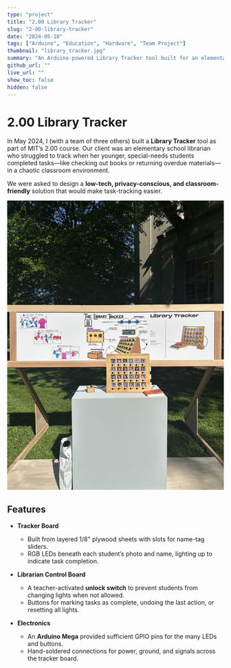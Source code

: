 ```yaml
---
type: "project"
title: "2.00 Library Tracker"
slug: "2-00-library-tracker"
date: "2024-05-10"
tags: ["Arduino", "Education", "Hardware", "Team Project"]
thumbnail: "library_tracker.jpg"
summary: "An Arduino-powered Library Tracker tool built for an elementary school librarian to help manage student tasks with LEDs, buttons, and a control board."
github_url: ""
live_url: ""
show_toc: false
hidden: false
---
```


# 2.00 Library Tracker

In May 2024, I (with a team of three others) built a **Library Tracker** tool as part of MIT’s 2.00 course. Our client was an elementary school librarian who struggled to track when her younger, special-needs students completed tasks—like checking out books or returning overdue materials—in a chaotic classroom environment.

We were asked to design a **low-tech, privacy-conscious, and classroom-friendly** solution that would make task-tracking easier.

![tracker on display](/static/uploads/projects/2-00-library-tracker/tracker_on_display.jpeg)

## Features

- **Tracker Board**
  - Built from layered 1/8" plywood sheets with slots for name-tag sliders.
  - RGB LEDs beneath each student’s photo and name, lighting up to indicate task completion.

- **Librarian Control Board**
  - A teacher-activated **unlock switch** to prevent students from changing lights when not allowed.
  - Buttons for marking tasks as complete, undoing the last action, or resetting all lights.

- **Electronics**
  - An **Arduino Mega** provided sufficient GPIO pins for the many LEDs and buttons.
  - Hand-soldered connections for power, ground, and signals across the tracker board.
